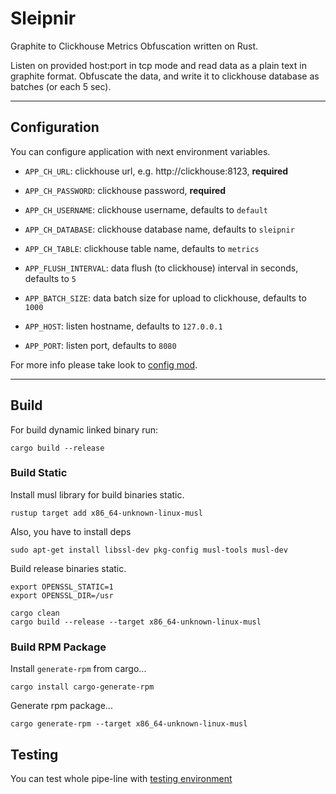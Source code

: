 # Sleipnir

Graphite to Clickhouse Metrics Obfuscation written on Rust.

Listen on provided host:port in tcp mode and read data as a plain text
in graphite format. Obfuscate the data, and write it to clickhouse
database as batches (or each 5 sec).

---

## Configuration

You can configure application with next environment variables.

- `APP_CH_URL`: clickhouse url, e.g. http://clickhouse:8123, **required**

- `APP_CH_PASSWORD`: clickhouse password, **required**

- `APP_CH_USERNAME`: clickhouse username, defaults to `default`

- `APP_CH_DATABASE`: clickhouse database name, defaults to `sleipnir`

- `APP_CH_TABLE`: clickhouse table name, defaults to `metrics`

- `APP_FLUSH_INTERVAL`: data flush (to clickhouse) interval in seconds, defaults to `5`

- `APP_BATCH_SIZE`: data batch size for upload to clickhouse, defaults to `1000`

- `APP_HOST`: listen hostname, defaults to `127.0.0.1`

- `APP_PORT`: listen port, defaults to `8080`

For more info please take look to [config mod](./src/libs/config/mod.rs).

---

## Build

For build dynamic linked binary run:

```shell
cargo build --release
```

### Build Static

Install musl library for build binaries static.

```shell
rustup target add x86_64-unknown-linux-musl
```

Also, you have to install deps

```shell
sudo apt-get install libssl-dev pkg-config musl-tools musl-dev
```

Build release binaries static.

```shell
export OPENSSL_STATIC=1
export OPENSSL_DIR=/usr

cargo clean
cargo build --release --target x86_64-unknown-linux-musl
```

### Build RPM Package

Install `generate-rpm` from cargo...

```shell
cargo install cargo-generate-rpm
```

Generate rpm package...

```shell
cargo generate-rpm --target x86_64-unknown-linux-musl
```

## Testing

You can test whole pipe-line with [testing environment](./tests/README.md)
